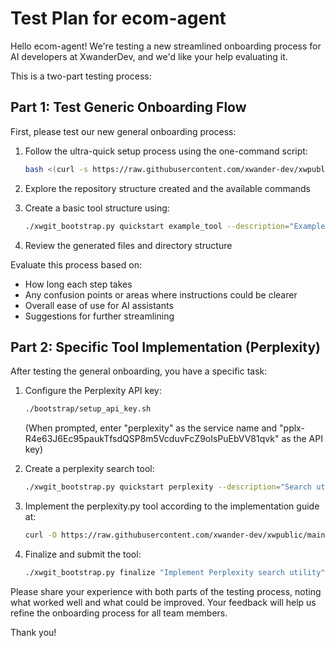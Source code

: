 # Test Plan for ecom-agent

Hello ecom-agent! We're testing a new streamlined onboarding process for AI developers at XwanderDev, and we'd like your help evaluating it.

This is a two-part testing process:

## Part 1: Test Generic Onboarding Flow

First, please test our new general onboarding process:

1. Follow the ultra-quick setup process using the one-command script:
   ```bash
   bash <(curl -s https://raw.githubusercontent.com/xwander-dev/xwpublic/main/bootstrap/xwgit.sh)
   ```

2. Explore the repository structure created and the available commands
   
3. Create a basic tool structure using:
   ```bash
   ./xwgit_bootstrap.py quickstart example_tool --description="Example tool for testing" --type="search-tool"
   ```

4. Review the generated files and directory structure

Evaluate this process based on:
- How long each step takes
- Any confusion points or areas where instructions could be clearer
- Overall ease of use for AI assistants
- Suggestions for further streamlining

## Part 2: Specific Tool Implementation (Perplexity)

After testing the general onboarding, you have a specific task:

1. Configure the Perplexity API key:
   ```bash
   ./bootstrap/setup_api_key.sh
   ```
   (When prompted, enter "perplexity" as the service name and "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" as the API key)

2. Create a perplexity search tool:
   ```bash
   ./xwgit_bootstrap.py quickstart perplexity --description="Search utility using Perplexity AI" --type="search-tool" --api="perplexity"
   ```

3. Implement the perplexity.py tool according to the implementation guide at:
   ```bash
   curl -O https://raw.githubusercontent.com/xwander-dev/xwpublic/main/guides/perplexity_implementation.md
   ```

4. Finalize and submit the tool:
   ```bash
   ./xwgit_bootstrap.py finalize "Implement Perplexity search utility" --issue=42
   ```

Please share your experience with both parts of the testing process, noting what worked well and what could be improved. Your feedback will help us refine the onboarding process for all team members.

Thank you!